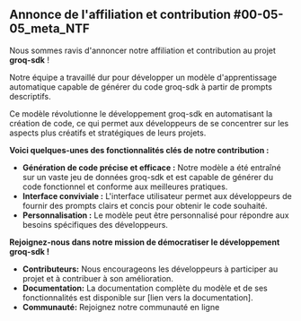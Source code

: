 ##  Annonce de l'affiliation et contribution #00-05-05_meta_NTF

Nous sommes ravis d'annoncer notre affiliation et contribution au projet **groq-sdk** ! 

Notre équipe a travaillé dur pour développer un modèle d'apprentissage automatique capable de générer du code groq-sdk à partir de prompts descriptifs. 

Ce modèle révolutionne le développement groq-sdk en automatisant la création de code, ce qui permet aux développeurs de se concentrer sur les aspects plus créatifs et stratégiques de leurs projets.

**Voici quelques-unes des fonctionnalités clés de notre contribution :**

* **Génération de code précise et efficace :** Notre modèle a été entraîné sur un vaste jeu de données groq-sdk et est capable de générer du code fonctionnel et conforme aux meilleures pratiques.
* **Interface conviviale :** L'interface utilisateur permet aux développeurs de fournir des prompts clairs et concis pour obtenir le code souhaité.
* **Personnalisation :** Le modèle peut être personnalisé pour répondre aux besoins spécifiques des développeurs.

**Rejoignez-nous dans notre mission de démocratiser le développement groq-sdk !**

* **Contributeurs:**  Nous encourageons les développeurs à participer au projet et à contribuer à son amélioration.
* **Documentation:**  La documentation complète du modèle et de ses fonctionnalités est disponible sur [lien vers la documentation].
* **Communauté:**  Rejoignez notre communauté en ligne